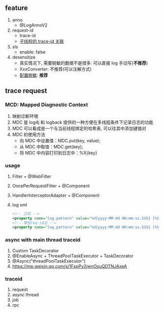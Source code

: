 ## feature

1. anno
   - @LogAnnoV2
2. request-id
   - trace-id
   - [子线程的 trace-id 关联](#async-with-main-thread-traceid)
3. sls
   - enable: false
4. desensitize
   - 真实情况下, 需要脱敏的数据不是很多: 可以直接 log 手动写(**不推荐**)
   - XxxConverter: 不推荐(可以注解方式)
   - [配置脱敏](https://github.com/liuchengyin01/LogbackDesensitization): **推荐**

## trace request

### MCD: Mapped Diagnostic Context

1. 映射诊断环境
2. MDC 是 log4j 和 logback 提供的一种方便在多线程条件下记录日志的功能
3. MDC 可以看成是一个与当前线程绑定的哈希表, 可以往其中添加键值对
4. MDC 的使用方法
   - 向 MDC 中设置值：MDC.put(key, value);
   - 从 MDC 中取值：MDC.get(key);
   - 将 MDC 中内容打印到日志中：%X{key}

### usage

1. Filter + @WebFilter
2. OncePerRequestFilter + @Component
3. HandlerInterceptorAdapter + @Component
4. log xml

   ```xml
   <!-- 之前 -->
   <property name="log.pattern" value="%d{yyyy-MM-dd HH:mm:ss.SSS} [%thread] %-5level %logger{20} - [%method,%line] - %msg%n" />
   <!-- 增加req-id后 -->
   <property name="log.pattern" value="%d{yyyy-MM-dd HH:mm:ss.SSS} [%thread] %-5level %logger{20} - [%method,%line] - [%X{req-id}] - %msg%n" />
   ```

### async with main thread traceid

1. Custom TaskDecorator
2. @EnableAsync + ThreadPoolTaskExecutor + TaskDecorator
3. @Async("threadPoolTaskExecutor")
4. https://mp.weixin.qq.com/s/1FxpPy2jwnOouQDTNJAxeA

### traceid

1. request
2. async thread
3. job
4. rpc
